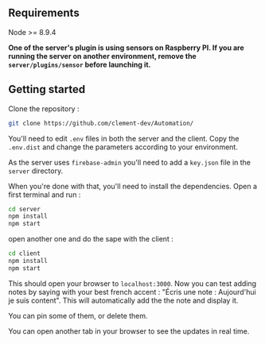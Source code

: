 ## Requirements

Node >= 8.9.4

**One of the server's plugin is using sensors on Raspberry PI. If you are running the server on another environment, remove the
`server/plugins/sensor` before launching it.**

## Getting started

Clone the repository :

```sh
git clone https://github.com/clement-dev/Automation/
```

You'll need to edit `.env` files in both the server and the client.
Copy the `.env.dist` and change the parameters according to your environment.

As the server uses `firebase-admin` you'll need to add a `key.json` file in the `server` directory.

When you're done with that, you'll need to install the dependencies. Open a first terminal and run :

```sh
cd server
npm install
npm start
```

open another one and do the sape with the client :

```sh
cd client
npm install
npm start
```
This should open your browser to `localhost:3000`.
Now you can test adding notes by saying with your best french accent : "Écris une note : Aujourd'hui je suis content".
This will automatically add the the note and display it.

You can pin some of them, or delete them.

You can open another tab in your browser to see the updates in real time.
<!--stackedit_data:
eyJoaXN0b3J5IjpbMzMzMzYzNTI1XX0=
-->